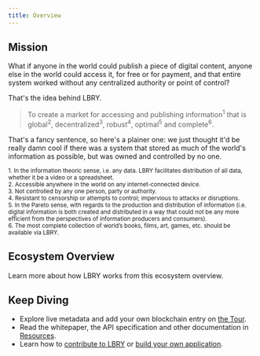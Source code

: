 ```yaml
---
title: Overview
---
```


## Mission

What if anyone in the world could publish a piece of digital content, anyone else in the world could access it, for free or for payment, and that entire system worked without any centralized authority or point of control?

That's the idea behind LBRY.

> To create a market for accessing and publishing information<sup>1</sup> that is global<sup>2</sup>, decentralized<sup>3</sup>, robust<sup>4</sup>, optimal<sup>5</sup> and complete<sup>6</sup>.

That's a fancy sentence, so here's a plainer one: we just thought it'd be really damn cool if there was a system that stored as much of the world's information as possible, but was owned and controlled by no one.

<sup>1. In the information theoric sense, i.e. any data. LBRY facilitates distribution of all data, whether it be a video or a spreadsheet.</sup><br/>
<sup>2. Accessible anywhere in the world on any internet-connected device.</sup><br/>
<sup>3. Not controlled by any one person, party or authority.</sup><br/>
<sup>4. Resistant to censorship or attempts to control; impervious to attacks or disruptions.</sup><br/>
<sup>5. In the Pareto sense, with regards to the production and distribution of information (i.e. digital information is both created and distributed in a way that could not be any more efficient from the perspectives of information producers and consumers).</sup><br/>
<sup>6. The most complete collection of world’s books, films, art, games, etc. should be available via LBRY.</sup>

## Ecosystem Overview

Learn more about how LBRY works from this ecosystem overview.

<Ecosystem/>

## Keep Diving

- Explore live metadata and add your own blockchain entry on [the Tour](/tour).
- Read the whitepaper, the API specification and other documentation in [Resources](/resources).
- Learn how to [contribute to LBRY](/contributing) or [build your own application](/build).
